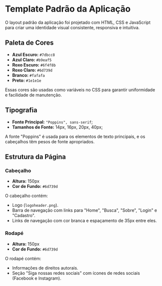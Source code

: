 
# Template Padrão da Aplicação

O layout padrão da aplicação foi projetado com HTML, CSS e JavaScript para criar uma identidade visual consistente, responsiva e intuitiva.

## Paleta de Cores

* **Azul Escuro:** `#7dbcc8`
* **Azul Claro:** `#b9eaf5`
* **Roxo Escuro:** `#6f4f8b`
* **Roxo Claro:** `#6d739d`
* **Branco:** `#fafafa`
* **Preto:** `#1e1e1e`

Essas cores são usadas como variáveis no CSS para garantir uniformidade e facilidade de manutenção.

## Tipografia

* **Fonte Principal:** `"Poppins", sans-serif`;
* **Tamanhos de Fonte:** 14px, 16px, 20px, 40px;

A fonte "Poppins" é usada para os elementos de texto principais, e os cabeçalhos têm pesos de fonte apropriados.

## Estrutura da Página

### Cabeçalho

* **Altura:** 150px
* **Cor de Fundo:** `#6d739d`

O cabeçalho contém:

* Logo (`logoheader.png`).
* Barra de navegação com links para "Home", "Busca", "Sobre", "Login" e "Cadastro".
* Links de navegação com cor branca e espaçamento de 35px entre eles.

### Rodapé

* **Altura:** 150px
* **Cor de Fundo:** `#6d739d`

O rodapé contém:

* Informações de direitos autorais.
* Seção "Siga nossas redes sociais" com ícones de redes sociais (Facebook e Instagram).
